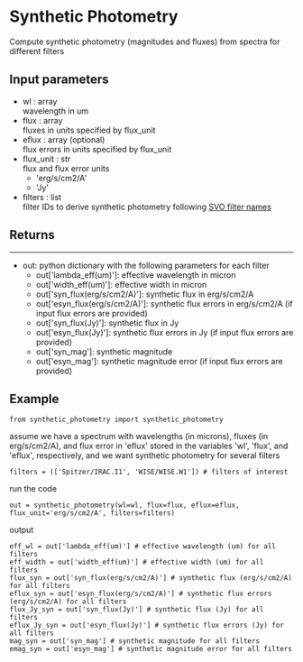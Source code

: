 # Synthetic Photometry
Compute synthetic photometry (magnitudes and fluxes) from spectra for different filters

## Input parameters
* wl : array <br>
wavelength in um
* flux : array <br>
fluxes in units specified by flux_unit
* eflux : array (optional) <br>
flux errors in units specified by flux_unit
* flux_unit : str <br>
flux and flux error units
	* 'erg/s/cm2/A'
	* 'Jy'
* filters : list <br>
filter IDs to derive synthetic photometry following [SVO filter names](http://svo2.cab.inta-csic.es/theory/fps/)

## Returns
------
* out: python dictionary with the following parameters for each filter
	* out['lambda_eff(um)']: effective wavelength in micron
	* out['width_eff(um)']: effective width in micron
	* out['syn_flux(erg/s/cm2/A)']: synthetic flux in erg/s/cm2/A
	* out['esyn_flux(erg/s/cm2/A)']: synthetic flux errors in erg/s/cm2/A (if input flux errors are provided)
	* out['syn_flux(Jy)']: synthetic flux in Jy
	* out['esyn_flux(Jy)']: synthetic flux errors in Jy (if input flux errors are provided)
	* out['syn_mag']: synthetic magnitude
	* out['esyn_mag']: synthetic magnitude error (if input flux errors are provided)

## Example
```
from synthetic_photometry import synthetic_photometry
```
assume we have a spectrum with wavelengths (in microns), fluxes (in erg/s/cm2/A), and flux error in 'eflux'
stored in the variables 'wl', 'flux', and 'eflux', respectively, and we want synthetic photometry for several filters
```
filters = (['Spitzer/IRAC.I1', 'WISE/WISE.W1']) # filters of interest
```
run the code
```
out = synthetic_photometry(wl=wl, flux=flux, eflux=eflux, flux_unit='erg/s/cm2/A', filters=filters)
```
output
```
eff_wl = out['lambda_eff(um)'] # effective wavelength (um) for all filters
eff_width = out['width_eff(um)'] # effective width (um) for all filters
flux_syn = out['syn_flux(erg/s/cm2/A)'] # synthetic flux (erg/s/cm2/A) for all filters
eflux_syn = out['esyn_flux(erg/s/cm2/A)'] # synthetic flux errors (erg/s/cm2/A) for all filters
flux_Jy_syn = out['syn_flux(Jy)'] # synthetic flux (Jy) for all filters
eflux_Jy_syn = out['esyn_flux(Jy)'] # synthetic flux errors (Jy) for all filters
mag_syn = out['syn_mag'] # synthetic magnitude for all filters
emag_syn = out['esyn_mag'] # synthetic magnitude error for all filters
```
